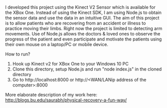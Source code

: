 I developed this project using the Kinect V2 Sensor which is available for the XBox One. Instead of using the Kinect SDK, I am using Node.js to obtain the sensor data and use the data in an intuitive GUI. The aim of this project is to allow patients who are recovering from an accident or illness to practice moving their limbs. Right now the project is limited to detecting arm movements. Use of Node.js allows the doctors & loved ones to observe the progress of the patient and even participate and motivate the patients using their own mouse on a laptop/PC or mobile device.

How to run?

1. Hook up Kinect v2 for XBox One to your Windows 10 PC
2. Clone this directory, setup Node.js and run "node index.js" in the cloned directory
3. Go to http://localhost:8000 or http://<WAN/LANip address of the computer>:8000

More elaborate description of my work here: http://blogs.bu.edu/saurabh/physical-recovery-a-fun-way/

